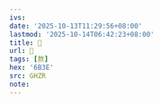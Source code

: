 ```yaml
---
ivs:
date: '2025-10-13T11:29:56+08:00'
lastmod: '2025-10-14T06:42:23+08:00'
title: 󰣱
url: 󰣱
tags: [款]
hex: '6B3E'
src: GHZR
note:
---
```


